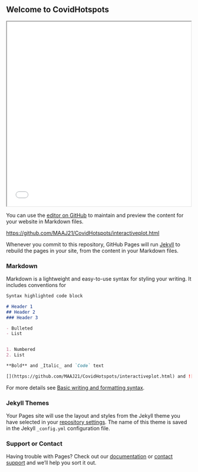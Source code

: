 ## Welcome to CovidHotspots

<iframe src="enkoping_map.html" height="500" width="500"></iframe>

You can use the [editor on GitHub](https://github.com/MAAJ21/CovidHotspots/edit/gh-pages/index.md) to maintain and preview the content for your website in Markdown files.

https://github.com/MAAJ21/CovidHotspots/interactiveplot.html

Whenever you commit to this repository, GitHub Pages will run [Jekyll](https://jekyllrb.com/) to rebuild the pages in your site, from the content in your Markdown files.

### Markdown

Markdown is a lightweight and easy-to-use syntax for styling your writing. It includes conventions for

```markdown
Syntax highlighted code block

# Header 1
## Header 2
### Header 3

- Bulleted
- List


1. Numbered
2. List

**Bold** and _Italic_ and `Code` text

[](https://github.com/MAAJ21/CovidHotspots/interactiveplot.html) and ![Image](src) 
```

For more details see [Basic writing and formatting syntax](https://docs.github.com/en/github/writing-on-github/getting-started-with-writing-and-formatting-on-github/basic-writing-and-formatting-syntax).

### Jekyll Themes

Your Pages site will use the layout and styles from the Jekyll theme you have selected in your [repository settings](https://github.com/MAAJ21/CovidHotspots/settings/pages). The name of this theme is saved in the Jekyll `_config.yml` configuration file.

### Support or Contact

Having trouble with Pages? Check out our [documentation](https://docs.github.com/categories/github-pages-basics/) or [contact support](https://support.github.com/contact) and we’ll help you sort it out.
